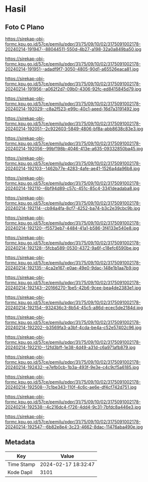 # Hasil

## Foto C Plano

https://sirekap-obj-formc.kpu.go.id/57ce/pemilu/pdpr/31/75/09/10/02/3175091002178-20240214-191947--88044511-550d-4b27-a198-32a0a849ba50.jpg

https://sirekap-obj-formc.kpu.go.id/57ce/pemilu/pdpr/31/75/09/10/02/3175091002178-20240214-191951--adadf9f7-3050-4805-90d1-a65526eaca81.jpg

https://sirekap-obj-formc.kpu.go.id/57ce/pemilu/pdpr/31/75/09/10/02/3175091002178-20240214-191956--a062f2d7-09b0-4306-92fc-ed8415845d79.jpg

https://sirekap-obj-formc.kpu.go.id/57ce/pemilu/pdpr/31/75/09/10/02/3175091002178-20240214-192029--c8a2f523-e99c-40c1-aeed-16d7a3191492.jpg

https://sirekap-obj-formc.kpu.go.id/57ce/pemilu/pdpr/31/75/09/10/02/3175091002178-20240214-192051--2c922603-5849-4806-bf8a-abb8638c83e3.jpg

https://sirekap-obj-formc.kpu.go.id/57ce/pemilu/pdpr/31/75/09/10/02/3175091002178-20240214-192056--99bf198b-4046-413e-a635-09332850ba45.jpg

https://sirekap-obj-formc.kpu.go.id/57ce/pemilu/pdpr/31/75/09/10/02/3175091002178-20240214-192103--1462b77e-4283-4afe-ae41-1526a4da96b8.jpg

https://sirekap-obj-formc.kpu.go.id/57ce/pemilu/pdpr/31/75/09/10/02/3175091002178-20240214-192110--6bf94d89-c57c-451c-85c4-3341deadaba8.jpg

https://sirekap-obj-formc.kpu.go.id/57ce/pemilu/pdpr/31/75/09/10/02/3175091002178-20240214-192114--cb94a4fa-8cf7-4252-ba74-b3c2e39cbc9b.jpg

https://sirekap-obj-formc.kpu.go.id/57ce/pemilu/pdpr/31/75/09/10/02/3175091002178-20240214-192120--f5573eb7-4484-41a1-b586-3f4133e540e8.jpg

https://sirekap-obj-formc.kpu.go.id/57ce/pemilu/pdpr/31/75/09/10/02/3175091002178-20240214-192128--5fcba589-0530-4372-9a6f-c18efc6590be.jpg

https://sirekap-obj-formc.kpu.go.id/57ce/pemilu/pdpr/31/75/09/10/02/3175091002178-20240214-192135--4ca2e167-e0ae-49e0-9dac-148e1b1aa7b9.jpg

https://sirekap-obj-formc.kpu.go.id/57ce/pemilu/pdpr/31/75/09/10/02/3175091002178-20240214-192143--20166270-1be5-42b6-9cee-bea4de2383e1.jpg

https://sirekap-obj-formc.kpu.go.id/57ce/pemilu/pdpr/31/75/09/10/02/3175091002178-20240214-192154--932436c3-8b54-45c5-a86d-ecec5de2184d.jpg

https://sirekap-obj-formc.kpu.go.id/57ce/pemilu/pdpr/31/75/09/10/02/3175091002178-20240214-192202--b3569fa3-a3bf-4cda-be4a-c52e57402c96.jpg

https://sirekap-obj-formc.kpu.go.id/57ce/pemilu/pdpr/31/75/09/10/02/3175091002178-20240214-192210--12fd3bff-1e38-4d49-a31d-c6a971afb879.jpg

https://sirekap-obj-formc.kpu.go.id/57ce/pemilu/pdpr/31/75/09/10/02/3175091002178-20240214-192432--e7efb0cb-1b3a-493f-9e3e-c4c9cf5a6185.jpg

https://sirekap-obj-formc.kpu.go.id/57ce/pemilu/pdpr/31/75/09/10/02/3175091002178-20240214-192508--7c1be343-110f-4c6c-ae6e-df4cf742d751.jpg

https://sirekap-obj-formc.kpu.go.id/57ce/pemilu/pdpr/31/75/09/10/02/3175091002178-20240214-192538--4c216dc4-f726-4dd4-9c31-7bfdc8a446e3.jpg

https://sirekap-obj-formc.kpu.go.id/57ce/pemilu/pdpr/31/75/09/10/02/3175091002178-20240214-192547--6b82e8e4-3c23-4662-8dac-11476aba490e.jpg


## Metadata

| Key        | Value               |
| ---------- | ------------------- |
| Time Stamp | 2024-02-17 18:32:47 |
| Kode Dapil | 3101                |



